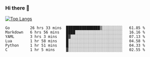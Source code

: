 ### Hi there 👋

<!--
**3Xpl0it3r/3Xpl0it3r** is a ✨ _special_ ✨ repository because its `README.md` (this file) appears on your GitHub profile.

Here are some ideas to get you started:

- 🔭 I’m currently working on ...
- 🌱 I’m currently learning ...
- 👯 I’m looking to collaborate on ...
- 🤔 I’m looking for help with ...
- 💬 Ask me about ...
- 📫 How to reach me: ...
- 😄 Pronouns: ...
- ⚡ Fun fact: ...
-->


[![Top Langs](https://github-readme-stats.vercel.app/api/top-langs/?username=3Xpl0it3r&layout=compact)](https://github.com/3Xpl0it3r/3Xpl0it3r)

<!--START_SECTION:waka-->

```text
Go         26 hrs 33 mins  ███████████████▒░░░░░░░░░   61.85 %
Markdown   6 hrs 56 mins   ████░░░░░░░░░░░░░░░░░░░░░   16.16 %
YAML       3 hrs 3 mins    █▓░░░░░░░░░░░░░░░░░░░░░░░   07.13 %
Lua        1 hr 58 mins    █░░░░░░░░░░░░░░░░░░░░░░░░   04.58 %
Python     1 hr 51 mins    █░░░░░░░░░░░░░░░░░░░░░░░░   04.33 %
C          1 hr 5 mins     ▓░░░░░░░░░░░░░░░░░░░░░░░░   02.55 %
```

<!--END_SECTION:waka-->
